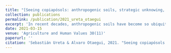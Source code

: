 ```yaml
---
title: "[Seeing copiapósols: anthropogenic soils, strategic unknowing, and emergent taxonomies in northern Chile](https://doi.org/10.1007/s10460-021-10191-4)"
collection: publications
permalink: /publication/2021_ureta_otaegui
excerpt: 'In recent decades, anthropogenic soils have become so ubiquitous that for some authors they should be taken as the “golden spike” signaling the start of the Anthropocene. Despite their prominence, leading soil taxonomies have resisted calls to recognize them as a proper kind of soil. Such omission has importantly limited the ways in which soil practitioners can account and deal with the sociopolitical aspects embedded in soil formation. Approaching the issue from a sociomaterial perspective, this paper studies the effects of such omission on the work of soil scientists working in northern Chile. By contrasting their usage of the USDA/NRCS soil typology with the realities found in the field, the work of strategic unknowing that such typologies achieve becomes evident. To challenge such situation, the paper concludes exploring the notion of emergent taxonomies, classifications that are sensitive to local configurations of materials, living beings and power out which soils emerge.'
date: 2021-03-15
venue: 'Agriculture and Human Values 38(11)'
paperurl: ''
citation: 'Sebastián Ureta & Alvaro Otaegui, 2021. "Seeing copiapósols: anthropogenic soils, strategic unknowing, and emergent taxonomies in northern Chile," Agriculture and Human Values, Springer;The Agriculture, Food, & Human Values Society (AFHVS), vol. 38(4), pages 881-892.'
---
```

